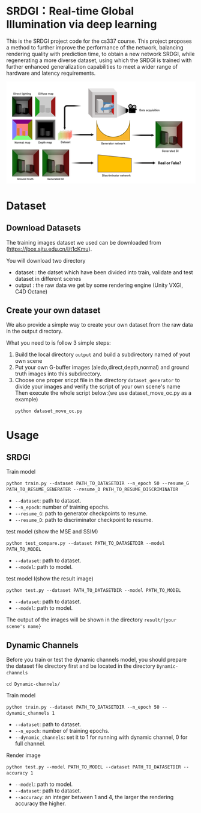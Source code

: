 # SRDGI：Real-time Global Illumination via deep learning

This is the SRDGI project code for the cs337 course. This project proposes a method to further improve the performance of the network, balancing rendering quality with prediction time, to obtain a new network SRDGI, while regenerating a more diverse dataset, using which the SRDGI is trained with further enhanced generalization capabilities to meet a wider range of hardware and latency requirements.

![image-20220104184758796](CG.png)

# Dataset

## Download Datasets

The training images dataset we used can be downloaded from (https://jbox.sjtu.edu.cn/l/t1cKmu).

You will download two directory

- dataset : the datset which have been divided into train, validate and test dataset in different scenes
- output : the raw data we get by some rendering engine (Unity VXGI, C4D Octane) 

## Create your own dataset

We also provide a simple way to create your own dataset from the raw data in the output directory.

What you need to is follow 3 simple steps:

1. Build the local directory `output` and build a subdirectory named of yout own scene
2. Put your own G-buffer images (aledo,direct,depth,normal) and ground truth images into this subdirectory.
3. Choose one proper sricpt file in the directory `dataset_generator` to divide your images and verify the script of your own scene's name  
    Then execute the whole script below:(we use dataset_move_oc.py as a example)
   ```
   python dataset_move_oc.py
   ```

# Usage

## SRDGI

Train model

```
python train.py --dataset PATH_TO_DATASETDIR --n_epoch 50 --resume_G PATH_TO_RESUME_GENERATER --resume_D PATH_TO_RESUME_DISCRIMINATOR
```

- `--dataset`: path to dataset.
- `--n_epoch`: number of training epochs.
- `--resume_G`: path to generator checkpoints to resume.
- `--resume_D`: path to discriminator checkpoint to resume.

test model (show the MSE and SSIM)

```
python test_compare.py --dataset PATH_TO_DATASETDIR --model PATH_TO_MODEL
```

- `--dataset`: path to dataset.
- `--model`: path to model.

test model I(show the result image)

```
python test.py --dataset PATH_TO_DATASETDIR --model PATH_TO_MODEL
```

- `--dataset`: path to dataset.
- `--model`: path to model.

The output of the images will be shown in the directory `result/{your scene's name}`

## Dynamic Channels

Before you train or test the dynamic channels model, you should prepare the dataset file directory first and be located in the directory `Dynamic-channels` 

```
cd Dynamic-channels/
```

Train model

```
python train.py --dataset PATH_TO_DATASETDIR --n_epoch 50 --dynamic_channels 1
```

- `--dataset`: path to dataset.
- `--n_epoch`: number of training epochs.
- `--dynamic_channels`: set it to 1 for running with dynamic channel, 0 for full channel.

Render image

```
python test.py --model PATH_TO_MODEL --dataset PATH_TO_DATASETDIR --accuracy 1
```

- `--model`: path to model.
- `--dataset`: path to dataset.
- `--accuracy`: an integer between 1 and 4, the larger the rendering accuracy the higher.
